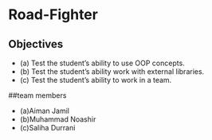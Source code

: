# Road-Fighter


## Objectives
* (a) Test the student’s ability to use OOP concepts.
* (b) Test the student’s ability work with external libraries.
* (c) Test the student’s ability to work in a team.


##team members
* (a)Aiman Jamil
* (b)Muhammad Noashir
* (c)Saliha Durrani
